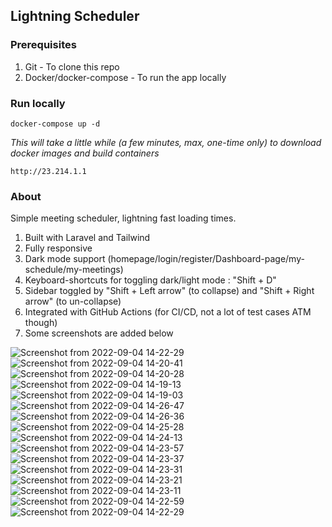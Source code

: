 ## Lightning Scheduler

### Prerequisites
1. Git - To clone this repo
2. Docker/docker-compose - To run the app locally

### Run locally
```
docker-compose up -d
```
_This will take a little while (a few minutes, max, one-time only) to download docker images and build containers_
```
http://23.214.1.1
```

### About
Simple meeting scheduler, lightning fast loading times.
1. Built with Laravel and Tailwind
2. Fully responsive
3. Dark mode support (homepage/login/register/Dashboard-page/my-schedule/my-meetings)
4. Keyboard-shortcuts for toggling dark/light mode : "Shift + D"
5. Sidebar toggled by "Shift + Left arrow" (to collapse) and "Shift + Right arrow" (to un-collapse)
6. Integrated with GitHub Actions (for CI/CD, not a lot of test cases ATM though)
7. Some screenshots are added below


![Screenshot from 2022-09-04 14-22-29](https://user-images.githubusercontent.com/37613346/188306724-945fac05-2fde-4915-adbf-14e7eae64dce.png)
![Screenshot from 2022-09-04 14-20-41](https://user-images.githubusercontent.com/37613346/188306725-30b571d1-84a3-4c25-a8df-4c5cfb6c0a0a.png)
![Screenshot from 2022-09-04 14-20-28](https://user-images.githubusercontent.com/37613346/188306726-f50e119c-d6bd-45d7-99c2-0cb32e2d800d.png)
![Screenshot from 2022-09-04 14-19-13](https://user-images.githubusercontent.com/37613346/188306727-b81ab0e6-3be0-4201-93a3-678f2c3bcb3a.png)
![Screenshot from 2022-09-04 14-19-03](https://user-images.githubusercontent.com/37613346/188306729-8ae125e8-a30f-456b-b5b9-a3b99a72ffbe.png)
![Screenshot from 2022-09-04 14-26-47](https://user-images.githubusercontent.com/37613346/188306760-4023418e-ac10-48e1-b388-e31b460c4aa9.png)
![Screenshot from 2022-09-04 14-26-36](https://user-images.githubusercontent.com/37613346/188306761-e26bbb06-a230-43c7-b5f1-5eefe110c9fa.png)
![Screenshot from 2022-09-04 14-25-28](https://user-images.githubusercontent.com/37613346/188306764-2d8f15d2-f4a1-42e6-84e5-7f8577001eeb.png)
![Screenshot from 2022-09-04 14-24-13](https://user-images.githubusercontent.com/37613346/188306765-47d1aa8f-d02f-4405-a368-41d975af1558.png)
![Screenshot from 2022-09-04 14-23-57](https://user-images.githubusercontent.com/37613346/188306766-886baa08-981a-4c07-836b-23eac73274d7.png)
![Screenshot from 2022-09-04 14-23-37](https://user-images.githubusercontent.com/37613346/188306767-fa3bf880-55e4-466c-a82d-9ff7586be238.png)
![Screenshot from 2022-09-04 14-23-31](https://user-images.githubusercontent.com/37613346/188306768-fa7bec66-b936-4b57-bd3b-e43ab2041b8e.png)
![Screenshot from 2022-09-04 14-23-21](https://user-images.githubusercontent.com/37613346/188306771-6e3d6b48-0482-4367-8ee9-79c9111a78dc.png)
![Screenshot from 2022-09-04 14-23-11](https://user-images.githubusercontent.com/37613346/188306773-d4930f5b-1867-4ddd-a76c-e2f3a8bb2e97.png)
![Screenshot from 2022-09-04 14-22-59](https://user-images.githubusercontent.com/37613346/188306775-a69cc5ca-26f3-4d5d-bc66-f05199bcb7b5.png)
![Screenshot from 2022-09-04 14-22-29](https://user-images.githubusercontent.com/37613346/188306777-16013891-1ab3-43ed-b794-3572dbdd7594.png)

